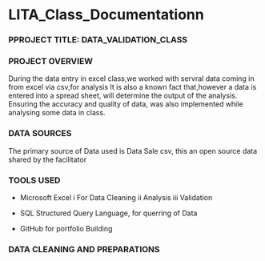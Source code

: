 # LITA_Class_Documentationn

### PPROJECT TITLE:  DATA_VALIDATION_CLASS

### PROJECT OVERVIEW
During the data entry in excel class,we worked with servral data coming in from excel via csv,for analysis
It is also a known fact that,however a data is entered into a spread sheet, will determine the output of the analysis.
Ensuring the accuracy and quality of data, was also implemented while analysing some data in class.

### DATA SOURCES
The primary source of Data used is Data Sale csv, this an open source data shared by the facilitator

### TOOLS USED
- Microsoft Excel
  i For Data Cleaning
  ii Analysis
  iii Validation

- SQL Structured Query Language, for querring of Data
- GitHub for portfolio Building

### DATA CLEANING AND PREPARATIONS



  
  
  




